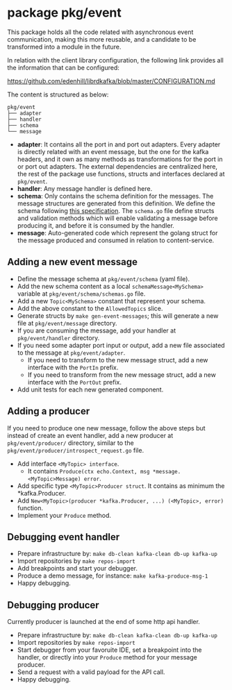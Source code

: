 # package pkg/event

This package holds all the code related with asynchronous
event communication, making this more reusable, and a candidate
to be transformed into a module in the future.

In relation with the client library configuration, the following
link provides all the information that can be configured:

https://github.com/edenhill/librdkafka/blob/master/CONFIGURATION.md

The content is structured as below:

```raw
pkg/event
├── adapter
├── handler
├── schema
└── message
```

* **adapter**: It contains all the port in and port out adapters.
  Every adapter is directly related with an event message, but the
  one for the kafka headers, and it own as many methods as transformations
  for the port in or port out adapters. The external dependencies are
  centralized here, the rest of the package use functions, structs and
  interfaces declared at `pkg/event`.
* **handler**: Any message handler is defined here.
* **schema**: Only contains the schema definition for the
  messages. The message structures are generated from this
  definition. We define the schema following
  [this specification](https://json-schema.org/specification.html).
  The `schema.go` file define structs and validation methods which
  will enable validating a message before producing it, and before
  it is consumed by the handler.
* **message**: Auto-generated code which represent the golang
  struct for the message produced and consumed in relation to
  content-service.

## Adding a new event message

* Define the message schema at `pkg/event/schema` (yaml file).
* Add the new schema content as a local
  `schemaMessage<MySchema>` variable at
  `pkg/event/schema/schemas.go` file.
* Add a new `Topic<MySchema>` constant that represent your schema.
* Add the above constant to the `AllowedTopics` slice.
* Generate structs by `make gen-event-messages`; this will
  generate a new file at `pkg/event/message` directory.
* If you are consuming the message, add your handler at
  `pkg/event/handler` directory.
* If you need some adapter port input or output, add a new
  file associated to the message at `pkg/event/adapter`.
  * If you need to transform to the new message struct,
    add a new interface with the `PortIn` prefix.
  * If you need to transform from the new message struct,
    add a new interface with the `PortOut` prefix.
* Add unit tests for each new generated component.

## Adding a producer

If you need to produce one new message, follow the above steps
but instead of create an event handler, add a new producer at
`pkg/event/producer/` directory, similar to the
`pkg/event/producer/introspect_request.go` file.

* Add interface `<MyTopic> interface`.
  * It contains `Produce(ctx echo.Context, msg *message.<MyTopic>Message) error`.
* Add specific type `<MyTopic>Producer struct`. It contains as minimum
  the *kafka.Producer.
* Add `New<MyTopic>(producer *kafka.Producer, ...) (<MyTopic>, error)` function.
* Implement your `Produce` method.

## Debugging event handler

* Prepare infrastructure by: `make db-clean kafka-clean db-up kafka-up`
* Import repositories by `make repos-import`
* Add breakpoints and start your debugger.
* Produce a demo message, for instance: `make kafka-produce-msg-1`
* Happy debugging.

## Debugging producer

Currently producer is launched at the end of some http api handler.

* Prepare infrastructure by: `make db-clean kafka-clean db-up kafka-up`
* Import repositories by `make repos-import`
* Start debugger from your favoruite IDE, set a breakpoint
  into the handler, or directly into your `Produce` method for
  your message producer.
* Send a request with a valid payload for the API call.
* Happy debugging.
